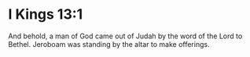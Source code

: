 # I Kings 13:1

And behold, a man of God came out of Judah by the word of the Lord to Bethel. Jeroboam was standing by the altar to make offerings.

